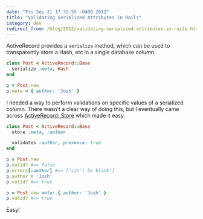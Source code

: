 ```yaml
---
date: "Fri Sep 21 17:35:55 -0400 2012"
title: "Validating Serialized Attributes in Rails"
category: dev
redirect_from: /blog/2012/validating-serialized-attributes-in-rails.html
---
```


ActiveRecord provides a `serialize` method, which can be used to transparently
store a Hash, etc in a single database column.

```ruby
class Post < ActiveRecord::Base
  serialize :meta, Hash
end

p = Post.new
p.meta = { author: 'Josh' }
```

I needed a way to perform validations on specific values of a serialized
column. There wasn't a clear way of doing this, but I eventually came across
[ActiveRecord::Store](http://api.rubyonrails.org/classes/ActiveRecord/Store/ClassMethods.html)
which made it easy.

```ruby
class Post < ActiveRecord::Base
  store :meta, :author

  validates :author, presence: true
end

p = Post.new
p.valid? #=> false
p.errors[:author] #=> ["can't be blank"]
p.author = 'Josh'
p.valid? #=> true

p = Post.new meta: { author: 'Josh' }
p.valid? #=> true
```

Easy!
